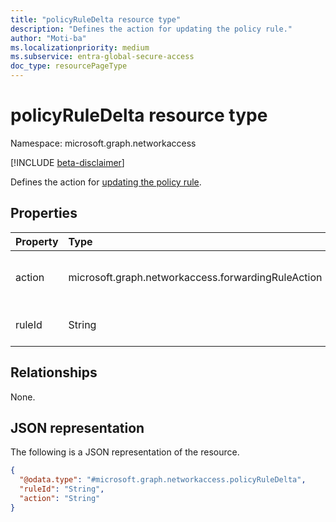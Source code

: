 ```yaml
---
title: "policyRuleDelta resource type"
description: "Defines the action for updating the policy rule."
author: "Moti-ba"
ms.localizationpriority: medium
ms.subservice: entra-global-secure-access
doc_type: resourcePageType
---
```


# policyRuleDelta resource type

Namespace: microsoft.graph.networkaccess

[!INCLUDE [beta-disclaimer](../../includes/beta-disclaimer.md)]

Defines the action for [updating the policy rule](../api/networkaccess-forwardingpolicy-updatepolicyrules.md).

## Properties
|Property|Type|Description|
|:---|:---|:---|
|action|microsoft.graph.networkaccess.forwardingRuleAction|Required. The possible values are: `bypass`, `forward`, `unknownFutureValue`.|
|ruleId|String|The identifier of the policy rule to update.|

## Relationships
None.

## JSON representation
The following is a JSON representation of the resource.
<!-- {
  "blockType": "resource",
  "@odata.type": "microsoft.graph.networkaccess.policyRuleDelta"
}
-->
``` json
{
  "@odata.type": "#microsoft.graph.networkaccess.policyRuleDelta",
  "ruleId": "String",
  "action": "String"
}
```

